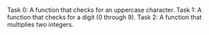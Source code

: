 Task 0:  A function that checks for an uppercase character.
Task 1: A function that checks for a digit (0 through 9).
Task 2: A function that multiplies two integers.
